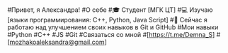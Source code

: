 #Привет, я Александра!
#О себе
#🎓 Студент [МГК ЦТ]
#💻 Изучаю [языки программирования: C++, Python, Java Script]
#🌱 Сейчас я работаю над улучшением своих навыков в Git и GitHub
#Мои навыки
#Python
#C++
#JS
#Git
#Связаться со мной
#[https://t.me/Demna_S]
#[mozhakoaleksandra@gmail.com]
